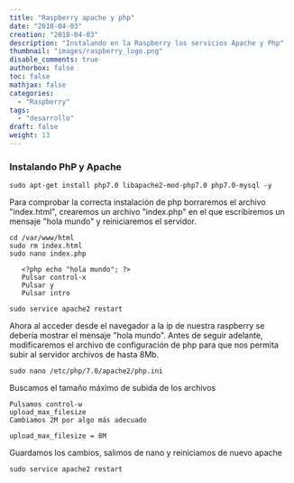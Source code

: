 ```yaml
---
title: "Raspberry apache y php"
date: "2018-04-03"
creation: "2018-04-03"
description: "Instalando en la Raspberry los servicios Apache y Php"
thumbnail: "images/raspberry_logo.png"
disable_comments: true
authorbox: false
toc: false
mathjax: false
categories:
  - "Raspberry"
tags:
  - "desarrollo"
draft: false
weight: 13
---
```

### Instalando PhP y Apache

```
sudo apt-get install php7.0 libapache2-mod-php7.0 php7.0-mysql -y
```

Para comprobar la correcta instalación de php borraremos el archivo "index.html", crearemos un archivo "index.php" en el que escribiremos un mensaje "hola mundo" y reiniciaremos el servidor.

```
cd /var/www/html
sudo rm index.html
sudo nano index.php

   <?php echo "hola mundo"; ?>
   Pulsar control-x
   Pulsar y
   Pulsar intro

sudo service apache2 restart
```

Ahora al acceder desde el navegador a la ip de nuestra raspberry se debería mostrar el mensaje "hola mundo".  Antes de seguir adelante, modificaremos el archivo de configuración de php para que nos permita subir al servidor archivos de hasta 8Mb.

```
sudo nano /etc/php/7.0/apache2/php.ini
```

Buscamos el tamaño máximo de subida de los archivos

```
Pulsamos control-w
upload_max_filesize
Cambiamos 2M por algo más adecuado

upload_max_filesize = 8M
```

Guardamos los cambios, salimos de nano y reiniciamos de nuevo apache

```
sudo service apache2 restart
```
